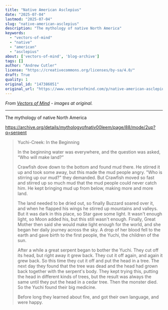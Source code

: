 ```yaml
---
title: "Native American Asclepius"
date: "2025-07-04"
lastmod: "2025-07-04"
slug: "native-american-asclepius"
description: "The mythology of native North America"
keywords:
  - "vectors-of-mind"
  - "native"
  - "american"
  - "asclepius"
about: ['vectors-of-mind', 'blog-archive']
tags: []
author: "Andrew Cutler"
license: "https://creativecommons.org/licenses/by-sa/4.0/"
draft: True
quality: 1
original_id: "147386051"
original_url: "https://www.vectorsofmind.com/p/native-american-asclepius"
---
```

*From [Vectors of Mind](https://www.vectorsofmind.com/p/native-american-asclepius) - images at original.*

---

The mythology of native North America

https://archive.org/details/mythologyofnativ00leem/page/88/mode/2up?q=serpent

> Yuchi-Creek: In the Beginning
> 
> In the beginning water was everywhere, and the question was asked, “Who will make land?”
> 
> Crawfish dove down to the bottom and found mud there. He stirred it up and took some away, but this made the mud people angry. "Who is stirring up our mud?" they demanded. But Crawfish moved so fast and stirred up so much mud that the mud people could never catch him. He kept bringing mud up from below, making more and more land.
> 
> The land needed to be dried out, so finally Buzzard soared over it, and when he flapped his wings he stirred up mountains and valleys. But it was dark in this place, so Star gave some light. It wasn't enough light, so Moon added his, but this still wasn't enough. Finally, Great Mother then said she would make light enough for the world, and she began her daily journey across the sky. A drop of her blood fell to the earth and gave birth to the first people, the Yuchi, the children of the sun.
> 
> After a while a great serpent began to bother the Yuchi. They cut off its head, but right away it grew back. They cut it off again, and again it grew back. So this time they cut it off and put the head in a tree. The next day they found that the tree was dead and the head had grown back together with the serpent's body. They kept trying this, putting the head in different kinds of trees, but the result was always the same until they put the head in a cedar tree. Then the monster died. So the Yuchi found their big medicine.
> 
> Before long they learned about fire, and got their own language, and were happy.

